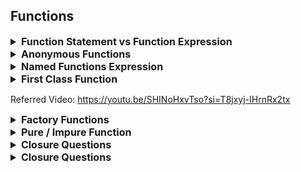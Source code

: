 ## Functions

<details >
 <summary style="font-size: medium; font-weight: bold">Function Statement vs Function Expression</summary>

`Function Statement` are also called `Function Declaration`

![img.png](img.png)

Understand this by knowing `Execution Context`
</details>

<details >
 <summary style="font-size: medium; font-weight: bold">Anonymous Functions</summary>

A function without any name are called `Anonymous Function`
![img_1.png](img_1.png)

Anonymous function are used as value like above or we get syntax error
</details>

<details >
 <summary style="font-size: medium; font-weight: bold">Named Functions Expression</summary>

![img_2.png](img_2.png)

![img_4.png](img_4.png)

Red : Argument 

Green: parameter
</details>


<details >
 <summary style="font-size: medium; font-weight: bold">First Class Function</summary>

The ability to use function as value and return it as a value is called `First Class Function`
![img_5.png](img_5.png)
</details>

Referred Video: https://youtu.be/SHINoHxvTso?si=T8jxyj-IHrnRx2tx

<details >
 <summary style="font-size: medium; font-weight: bold">Factory Functions</summary>

It is very similar to actual factory where we raw material and get finished
product.

Factory function just create `Object`'s and return them

```js
function factory() {
    return {...}
}
```

### Problems

Why we can't just create `Object` itself directly instead of using `factory` function?
1. There are lot of thing in common but few slight differences in all objects
   ![img_10.png](img_10.png)
   Because of this there is lot of code duplicaton
2. ![img_11.png](img_11.png)
   Object value can be updated like above which can again create problem


### Solution
![img_12.png](img_12.png)

![img_13.png](img_13.png)
1. Not very complex like `Class`
2. No code duplication
3. Can't inject any bug through updating any value directly

Example
![img_14.png](img_14.png)

Referred Video: https://youtu.be/lE_79wkP-1U?si=Yskr4mqmfg8Nd51r

</details>


<details >
 <summary style="font-size: medium; font-weight: bold">Pure / Impure Function</summary>

![img_6.png](img_6.png)
</details>


<details >
 <summary style="font-size: medium; font-weight: bold">Closure Questions</summary>
</details>


<details >
 <summary style="font-size: medium; font-weight: bold">Closure Questions</summary>
</details>
